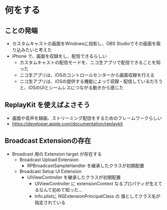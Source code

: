 # 何をする

## ことの発端

- カスタムキャストの画面をWindowsに投影し、OBS Studioでその画面を取り込みたいと考えた
- iPhone で、画面を収録をし、配信できるらしい
    - カスタムキャストの配信モードを、ニコ生アプリで配信できることを知った
    - ニコ生アプリは、iOSのコントロールセンターから画面収録を行える
    - ニコ生アプリは、iOSの提供する機能によって収録・配信しているだろうと、iOSのUIとシームレスにつながる動きから感じた

## ReplayKit を使えばよさそう

- 画面や音声を録画、ストリーミング配信をするためのフレームワークらしい
- https://developer.apple.com/documentation/replaykit

## Broadcast Extensionの存在

- Broadcast 用の Extension target が存在する
    - Broadcast Upload Extension
        - RPBroadcastSampleHandler を継承したクラスが初期配置
    - Broadcast Setup UI Extension
        - UIViewController を継承したクラスが初期配置
            - UIViewController に extensionContext なるプロパティが生えてるなんて初めて知った…
            - Info.plistに NSExtensionPrincipalClass の 値としてクラス名が指定されている
